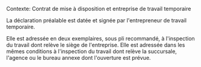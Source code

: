 Contexte: Contrat de mise à disposition et entreprise de travail temporaire

La déclaration préalable est datée et signée par l'entrepreneur de travail temporaire.

Elle est adressée en deux exemplaires, sous pli recommandé, à l'inspection du travail dont relève le siège de l'entreprise. Elle est adressée dans les mêmes conditions à l'inspection du travail dont relève la succursale, l'agence ou le bureau annexe dont l'ouverture est prévue.